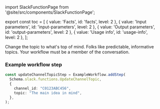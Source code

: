 import SlackFunctionPage from '@site/src/components/SlackFunctionPage';

export const toc = [
{ value: 'Facts', id: 'facts', level: 2 },
{ value: 'Input parameters', id: 'input-parameters', level: 2 },
{ value: 'Output parameters', id: 'output-parameters', level: 2 },
{ value: 'Usage info', id: 'usage-info', level: 2 },
];

<SlackFunctionPage jsonFile="update_channel_topic" >

Change the topic to what's top of mind. Folks like predictable, informative topics. Your workflow must be a member of the conversation.

### Example workflow step

```ts
const updateChannelTopicStep = ExampleWorkflow.addStep(
  Schema.slack.functions.UpdateChannelTopic,
  {
    channel_id: "C0123ABC456",
    topic: "The main idea in mind",
  },
);
```

</SlackFunctionPage>

